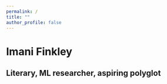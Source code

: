 ```yaml
---
permalink: /
title: ""
author_profile: false
---
```





# Imani Finkley
## Literary, ML researcher, aspiring polyglot
